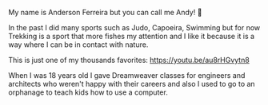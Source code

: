 My name is Anderson Ferreira but you can call me Andy! 🙂

In the past I did many sports such as Judo, Capoeira, Swimming but for now Trekking is a sport that more fishes my attention and I like it because it is a way where I can be in contact with nature.

This is just one of my thousands favorites: https://youtu.be/au8rHGvytn8

When I was 18 years old I gave Dreamweaver classes for engineers and architects who weren't happy with their careers and also I used to go to an orphanage to teach kids how to use a computer.
